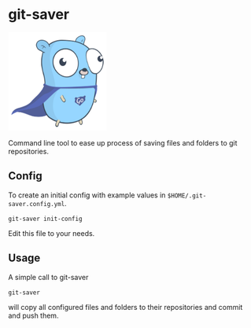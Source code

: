 # git-saver

<img src="https://github.com/flobilosaurus/git-saver/blob/d86adf0751b3a19702fe46d49fc1077bd084d2e9/hero-gopher.svg" width="200" height="200">

Command line tool to ease up process of saving files and folders to git repositories.

## Config

To create an initial config with example values in `$HOME/.git-saver.config.yml`.

```shell
git-saver init-config
```

Edit this file to your needs.

## Usage

A simple call to git-saver

```shell
git-saver
```

will copy all configured files and folders to their repositories and commit and push them.
